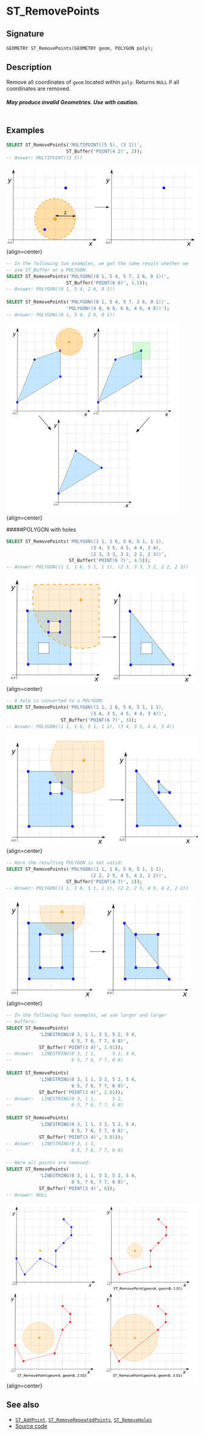 # ST_RemovePoints

## Signature

```sql
GEOMETRY ST_RemovePoints(GEOMETRY geom, POLYGON poly);
```

## Description

Remove all coordinates of `geom` located within `poly`.
Returns `NULL` if all coordinates are removed.

<div class="note warning">
    <h5>May produce invalid Geometries. Use with caution.</h5>
</div>

```{include} type-warning_geometrycollection.md
```


## Examples

```sql
SELECT ST_RemovePoints('MULTIPOINT((5 5), (3 1))',
                      ST_Buffer('POINT(4 2)', 2));
-- Answer: MULTIPOINT((5 5))
```

![](./ST_RemovePoint_1.png){align=center}

```sql
-- In the following two examples, we get the same result whether we
-- use ST_Buffer or a POLYGON:
SELECT ST_RemovePoints('POLYGON((0 1, 5 4, 5 7, 2 6, 0 1))',
                      ST_Buffer('POINT(6 8)', 1.5));
-- Answer: POLYGON((0 1, 5 4, 2 6, 0 1))

SELECT ST_RemovePoints('POLYGON((0 1, 5 4, 5 7, 2 6, 0 1))',
                      'POLYGON((4 8, 6 8, 6 6, 4 6, 4 8))');
-- Answer: POLYGON((0 1, 5 4, 2 6, 0 1))
```

![](./ST_RemovePoint_2.png){align=center}

#####POLYGON with holes

```sql
SELECT ST_RemovePoints('POLYGON((1 1, 1 6, 5 6, 5 1, 1 1),
                               (3 4, 3 5, 4 5, 4 4, 3 4),
                               (2 3, 3 3, 3 2, 2 2, 2 3))',
                       ST_Buffer('POINT(6 7)', 4.5));
-- Answer: POLYGON((1 1, 1 6, 5 1, 1 1), (2 3, 3 3, 3 2, 2 2, 2 3))
```

![](./ST_RemovePoint_3.png){align=center}

```sql
-- A hole is converted to a POLYGON:
SELECT ST_RemovePoints('POLYGON((1 1, 1 6, 5 6, 5 1, 1 1),
                               (3 4, 3 5, 4 5, 4 4, 3 4))',
                    ST_Buffer('POINT(6 7)', 3));
-- Answer: POLYGON((1 1, 1 6, 5 1, 1 1), (3 4, 3 5, 4 4, 3 4))
```

![](./ST_RemovePoint_4.png){align=center}

```sql
-- Here the resulting POLYGON is not valid:
SELECT ST_RemovePoints('POLYGON((1 1, 1 6, 5 6, 5 1, 1 1),
                               (2 2, 2 5, 4 5, 4 2, 2 2))',
                      ST_Buffer('POINT(4 7)', 2));
-- Answer: POLYGON((1 1, 1 6, 5 1, 1 1), (2 2, 2 5, 4 5, 4 2, 2 2))
```

![](./ST_RemovePoint_5.png){align=center}

```sql
-- In the following four examples, we use larger and larger
-- buffers:
SELECT ST_RemovePoints(
            'LINESTRING(0 3, 1 1, 3 3, 5 2, 5 4,
                        6 5, 7 6, 7 7, 6 8)',
            ST_Buffer('POINT(3 4)', 1.01));
-- Answer:   LINESTRING(0 3, 1 1,      5 2, 5 4,
--                      6 5, 7 6, 7 7, 6 8)

SELECT ST_RemovePoints(
            'LINESTRING(0 3, 1 1, 3 3, 5 2, 5 4,
                        6 5, 7 6, 7 7, 6 8)',
            ST_Buffer('POINT(3 4)', 2.01));
-- Answer:   LINESTRING(0 3, 1 1,      5 2,
--                      6 5, 7 6, 7 7, 6 8)

SELECT ST_RemovePoints(
            'LINESTRING(0 3, 1 1, 3 3, 5 2, 5 4,
                        6 5, 7 6, 7 7, 6 8)',
            ST_Buffer('POINT(3 4)', 3.01));
-- Answer:   LINESTRING(0 3, 1 1,
--                      6 5, 7 6, 7 7, 6 8)

-- Here all points are removed:
SELECT ST_RemovePoints(
            'LINESTRING(0 3, 1 1, 3 3, 5 2, 5 4,
                        6 5, 7 6, 7 7, 6 8)',
            ST_Buffer('POINT(3 4)', 6));
-- Answer: NULL
```

![](./ST_RemovePoint_6.png){align=center}

## See also

* [`ST_AddPoint`](../ST_AddPoint), [`ST_RemoveRepeatedPoints`](../ST_RemoveRepeatedPoints),
[`ST_RemoveHoles`](../ST_RemoveHoles)
* <a href="https://github.com/orbisgis/h2gis/blob/master/h2gis-functions/src/main/java/org/h2gis/functions/spatial/edit/ST_RemovePoints.java" target="_blank">Source code</a>
